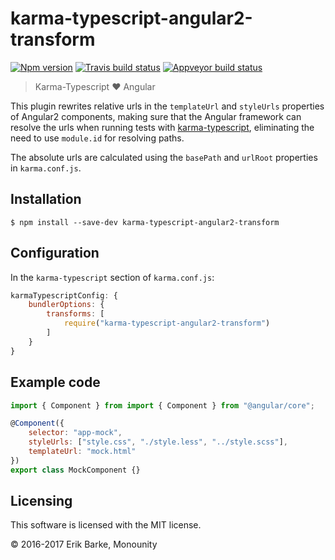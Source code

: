 # karma-typescript-angular2-transform

[![Npm version](https://img.shields.io/npm/v/karma-typescript-angular2-transform.svg)](https://www.npmjs.com/package/karma-typescript-angular2-transform)
[![Travis build status](https://travis-ci.org/monounity/karma-typescript-angular2-transform.svg?branch=master)](https://travis-ci.org/monounity/karma-typescript-angular2-transform)
[![Appveyor build status](https://ci.appveyor.com/api/projects/status/xn2ndi7r1bs7dyha/branch/master?svg=true)](https://ci.appveyor.com/project/monounity/karma-typescript-angular2-transform/branch/master)

> Karma-Typescript :heart: Angular

This plugin rewrites relative urls in the `templateUrl` and `styleUrls` properties of Angular2 components,
making sure that the Angular framework can resolve the urls when running tests with [karma-typescript](https://github.com/monounity/karma-typescript), eliminating the need to use `module.id` for resolving paths.

The absolute urls are calculated using the `basePath` and `urlRoot` properties in `karma.conf.js`.

## Installation

```
$ npm install --save-dev karma-typescript-angular2-transform
```

## Configuration

In the `karma-typescript` section of `karma.conf.js`:

```javascript
karmaTypescriptConfig: {
    bundlerOptions: {
        transforms: [
            require("karma-typescript-angular2-transform")
        ]
    }
}
```

## Example code

```javascript
import { Component } from import { Component } from "@angular/core";

@Component({
    selector: "app-mock",
    styleUrls: ["style.css", "./style.less", "../style.scss"],
    templateUrl: "mock.html"
})
export class MockComponent {}
```

## Licensing

This software is licensed with the MIT license.

© 2016-2017 Erik Barke, Monounity
